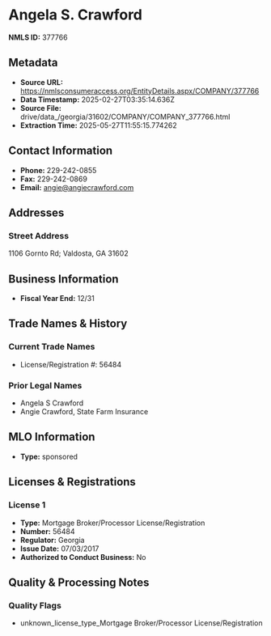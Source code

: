# Angela S. Crawford

**NMLS ID:** 377766

## Metadata
- **Source URL:** https://nmlsconsumeraccess.org/EntityDetails.aspx/COMPANY/377766
- **Data Timestamp:** 2025-02-27T03:35:14.636Z
- **Source File:** drive/data_/georgia/31602/COMPANY/COMPANY_377766.html
- **Extraction Time:** 2025-05-27T11:55:15.774262

## Contact Information
- **Phone:** 229-242-0855
- **Fax:** 229-242-0869
- **Email:** angie@angiecrawford.com

## Addresses
### Street Address
1106 Gornto Rd; Valdosta, GA 31602

## Business Information
- **Fiscal Year End:** 12/31

## Trade Names & History
### Current Trade Names
- License/Registration #: 56484

### Prior Legal Names
- Angela S Crawford
- Angie Crawford, State Farm Insurance

## MLO Information
- **Type:** sponsored

## Licenses & Registrations

### License 1
- **Type:** Mortgage Broker/Processor License/Registration
- **Number:** 56484
- **Regulator:** Georgia
- **Issue Date:** 07/03/2017
- **Authorized to Conduct Business:** No

## Quality & Processing Notes
### Quality Flags
- unknown_license_type_Mortgage Broker/Processor License/Registration
